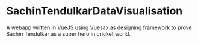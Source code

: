 # SachinTendulkarDataVisualisation
A webapp written in VueJS using Vuesax as designing framework to prove Sachin Tendulkar as a super hero in cricket world.
